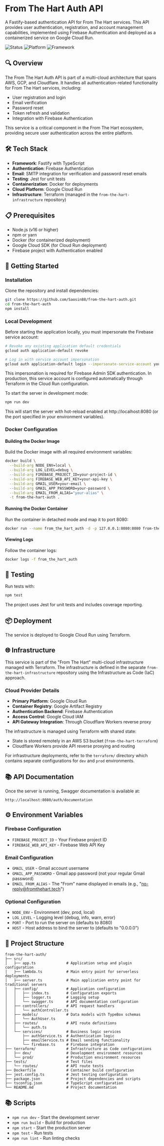 # From The Hart Auth API

A Fastify-based authentication API for From The Hart services. This API provides user authentication, registration, and account management capabilities, implemented using Firebase Authentication and deployed as a containerized service on Google Cloud Run.

![Status](https://img.shields.io/badge/Status-Live-success)
![Platform](https://img.shields.io/badge/Platform-Google_Cloud_Run-blue)
![Framework](https://img.shields.io/badge/Framework-Fastify-green)

## 🔍 Overview

The From The Hart Auth API is part of a multi-cloud architecture that spans AWS, GCP, and Cloudflare. It handles all authentication-related functionality for From The Hart services, including:

- User registration and login
- Email verification
- Password reset
- Token refresh and validation
- Integration with Firebase Authentication

This service is a critical component in the From The Hart ecosystem, providing secure user authentication across the entire platform.

## 🛠️ Tech Stack

- **Framework**: Fastify with TypeScript
- **Authentication**: Firebase Authentication
- **Email**: SMTP integration for verification and password reset emails
- **Testing**: Jest for unit tests
- **Containerization**: Docker for deployments
- **Cloud Platform**: Google Cloud Run
- **Infrastructure**: Terraform (managed in the `from-the-hart-infrastructure` repository)

## 📋 Prerequisites

- Node.js (v16 or higher)
- npm or yarn
- Docker (for containerized deployment)
- Google Cloud SDK (for Cloud Run deployment)
- Firebase project with Authentication enabled

## 🚀 Getting Started

### Installation

Clone the repository and install dependencies:

```bash
git clone https://github.com/Saosin88/from-the-hart-auth.git
cd from-the-hart-auth
npm install
```

### Local Development

Before starting the application locally, you must impersonate the Firebase service account:

```bash
# Revoke any existing application default credentials
gcloud auth application-default revoke

# Log in with service account impersonation
gcloud auth application-default login --impersonate-service-account your-service-account-email
```

This impersonation is required for Firebase Admin SDK authentication. In production, this service account is configured automatically through Terraform in the Cloud Run configuration.

To start the server in development mode:

```bash
npm run dev
```

This will start the server with hot-reload enabled at http://localhost:8080 (or the port specified in your environment variables).

### Docker Configuration

#### Building the Docker Image

Build the Docker image with all required environment variables:

```bash
docker build \
  --build-arg NODE_ENV=local \
  --build-arg LOG_LEVEL=debug \
  --build-arg FIREBASE_PROJECT_ID=your-project-id \
  --build-arg FIREBASE_WEB_API_KEY=your-api-key \
  --build-arg GMAIL_USER=your-email \
  --build-arg GMAIL_APP_PASSWORD=your-password \
  --build-arg EMAIL_FROM_ALIAS="your-alias" \
  -t from-the-hart-auth .
```

#### Running the Docker Container

Run the container in detached mode and map it to port 8080:

```bash
docker run --name from_the_hart_auth -d -p 127.0.0.1:8080:8080 from-the-hart-auth
```

#### Viewing Logs

Follow the container logs:

```bash
docker logs -f from_the_hart_auth
```

## 🧪 Testing

Run tests with:

```bash
npm test
```

The project uses Jest for unit tests and includes coverage reporting.

## 📦 Deployment

The service is deployed to Google Cloud Run using Terraform.

## 🌐 Infrastructure

This service is part of the "From The Hart" multi-cloud infrastructure managed with Terraform. The infrastructure is defined in the separate `from-the-hart-infrastructure` repository using the Infrastructure as Code (IaC) approach.

### Cloud Provider Details

- **Primary Platform**: Google Cloud Run
- **Container Registry**: Google Artifact Registry
- **Authentication Backend**: Firebase Authentication
- **Access Control**: Google Cloud IAM
- **API Gateway Integration**: Through Cloudflare Workers reverse proxy

The infrastructure is managed using Terraform with shared state:

- State is stored remotely in an AWS S3 bucket (`from-the-hart-terraform`)
- Cloudflare Workers provide API reverse proxying and routing

For infrastructure deployments, refer to the `terraform/` directory which contains separate configurations for `dev` and `prod` environments.

## 📚 API Documentation

Once the server is running, Swagger documentation is available at:

```
http://localhost:8080/auth/documentation
```

## ⚙️ Environment Variables

### Firebase Configuration

- `FIREBASE_PROJECT_ID` - Your Firebase project ID
- `FIREBASE_WEB_API_KEY` - Firebase Web API Key

### Email Configuration

- `GMAIL_USER` - Gmail account username
- `GMAIL_APP_PASSWORD` - Gmail app password (not your regular Gmail password)
- `EMAIL_FROM_ALIAS` - The "From" name displayed in emails (e.g., "no-reply@fromthehart.tech")

### Optional Configuration

- `NODE_ENV` - Environment (dev, prod, local)
- `LOG_LEVEL` - Logging level (debug, info, warn, error)
- `PORT` - Port to run the server on (defaults to 8080)
- `HOST` - Host address to bind the server to (defaults to "0.0.0.0")

## 📁 Project Structure

```
from-the-hart-auth/
├── src/
│   ├── app.ts              # Application setup and plugin configuration
│   ├── lambda.ts           # Main entry point for serverless deployments
│   ├── server.ts           # Main application entry point for traditional servers
│   ├── config/             # Application configuration
│   │   ├── index.ts        # Configuration exports
│   │   ├── logger.ts       # Logging setup
│   │   └── swagger.ts      # API documentation configuration
│   ├── controllers/        # API request handlers
│   │   └── authController.ts
│   ├── models/             # Data models with TypeBox schemas
│   │   └── AuthUser.ts
│   ├── routes/             # API route definitions
│   │   └── auth.ts
│   └── services/           # Business logic services
│       ├── authService.ts  # Authentication logic
│       ├── emailService.ts # Email sending functionality
│       └── firebase.ts     # Firebase integration
├── terraform/              # Infrastructure as Code configurations
│   ├── dev/                # Development environment resources
│   └── prod/               # Production environment resources
├── tests/                  # Test files
│   └── routes/             # API route tests
├── Dockerfile              # Container build configuration
├── jest.config.ts          # Jest testing configuration
├── package.json            # Project dependencies and scripts
├── tsconfig.json           # TypeScript configuration
└── README.md               # Project documentation
```

## 📚 Scripts

- `npm run dev` - Start the development server
- `npm run build` - Build for production
- `npm start` - Start the production server
- `npm test` - Run tests
- `npm run lint` - Run linting checks
